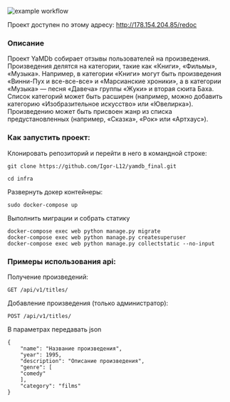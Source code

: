 ![example workflow](https://github.com/vartexxx/yamdb_final/actions/workflows/yamdb_workflow.yaml/badge.svg)

Проект доступен по этому адресу: http://178.154.204.85/redoc
### Описание
Проект YaMDb собирает отзывы пользователей на произведения.
Произведения делятся на категории, такие как «Книги», «Фильмы», «Музыка». Например, в категории «Книги» могут быть произведения «Винни-Пух и все-все-все» и «Марсианские хроники», а в категории «Музыка» — песня «Давеча» группы «Жуки» и вторая сюита Баха. Список категорий может быть расширен (например, можно добавить категорию «Изобразительное искусство» или «Ювелирка»). 
Произведению может быть присвоен жанр из списка предустановленных (например, «Сказка», «Рок» или «Артхаус»). 

### Как запустить проект:

Клонировать репозиторий и перейти в него в командной строке:

```
git clone https://github.com/Igor-L12/yamdb_final.git
```

```
cd infra
```

Развернуть докер контейнеры:
```
sudo docker-compose up
```

Выполнить миграции и собрать статику
```
docker-compose exec web python manage.py migrate
docker-compose exec web python manage.py createsuperuser
docker-compose exec web python manage.py collectstatic --no-input
```
### Примеры использования api:
Получение произведений:
```
GET /api/v1/titles/
```
Добавление произведения (только администратор):
```
POST /api/v1/titles/
```
В параметрах передавать json
```
{
    "name": "Название произведения",
    "year": 1995,
    "description": "Описание произведения",
    "genre": [
    "comedy"
    ],
    "category": "films"
}
```

